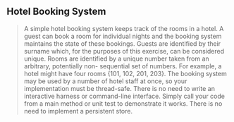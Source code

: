 ## Hotel Booking System

>A simple hotel booking system keeps track of the rooms in a hotel.
>A guest can book a room for individual nights and the booking system maintains the state of these bookings.
>Guests are identified by their surname which, for the purposes of this exercise, can be considered unique.
>Rooms are identified by a unique number taken from an arbitrary, potentially non- sequential set of numbers.
>For example, a hotel might have four rooms {101, 102, 201, 203}.
>The booking system may be used by a number of hotel staff at once, so your implementation must be thread-safe.
>There is no need to write an interactive harness or command-line interface. Simply call your code from a main method or unit test to demonstrate it works.    There is no need to implement a persistent store.